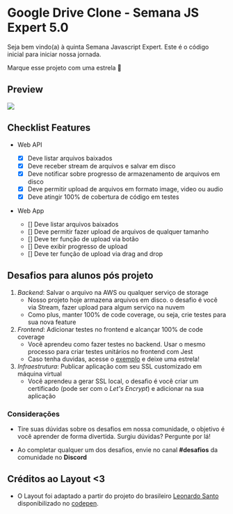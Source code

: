# Google Drive Clone - Semana JS Expert 5.0

Seja bem vindo(a) à quinta Semana Javascript Expert. Este é o código inicial para iniciar nossa
jornada.

Marque esse projeto com uma estrela 🌟

## Preview

![](./resources/demo.gif)

## Checklist Features

- Web API

  - [x] Deve listar arquivos baixados
  - [x] Deve receber stream de arquivos e salvar em disco
  - [x] Deve notificar sobre progresso de armazenamento de arquivos em disco
  - [x] Deve permitir upload de arquivos em formato image, video ou audio
  - [x] Deve atingir 100% de cobertura de código em testes

- Web App
  - [] Deve listar arquivos baixados
  - [] Deve permitir fazer upload de arquivos de qualquer tamanho
  - [] Deve ter função de upload via botão
  - [] Deve exibir progresso de upload
  - [] Deve ter função de upload via drag and drop

## Desafios para alunos pós projeto

1. _Backend_: Salvar o arquivo na AWS ou qualquer serviço de storage
   - Nosso projeto hoje armazena arquivos em disco. o desafio é você via Stream, fazer upload para
     algum serviço na nuvem
   - Como plus, manter 100% de code coverage, ou seja, crie testes para sua nova feature
2. _Frontend_: Adicionar testes no frontend e alcançar 100% de code coverage
   - Você aprendeu como fazer testes no backend. Usar o mesmo processo para criar testes unitários
     no frontend com Jest
   - Caso tenha duvidas, acesse o [exemplo](https://github.com/ErickWendel/tdd-frontend-example) e
     deixe uma estrela!
3. _Infraestrutura_: Publicar aplicação com seu SSL customizado em máquina virtual
   - Você aprendeu a gerar SSL local, o desafio é você criar um certificado (pode ser com o _Let's
     Encrypt_) e adicionar na sua aplicação

### Considerações

- Tire suas dúvidas sobre os desafios em nossa comunidade, o objetivo é você aprender de forma
  divertida. Surgiu dúvidas? Pergunte por lá!

- Ao completar qualquer um dos desafios, envie no canal **#desafios** da comunidade no **Discord**

## Créditos ao Layout <3

- O Layout foi adaptado a partir do projeto do brasileiro
  [Leonardo Santo](https://github.com/leoespsanto) disponibilizado no
  [codepen](https://codepen.io/leoespsanto/pen/KZMMKG).
